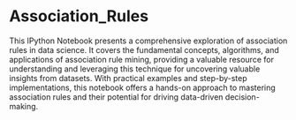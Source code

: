 # Association_Rules
This IPython Notebook presents a comprehensive exploration of association rules in data science. It covers the fundamental concepts, algorithms, and applications of association rule mining, providing a valuable resource for understanding and leveraging this technique for uncovering valuable insights from datasets. With practical examples and step-by-step implementations, this notebook offers a hands-on approach to mastering association rules and their potential for driving data-driven decision-making.




